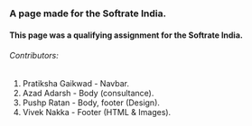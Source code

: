 ### A page made for the Softrate India.
#### This page was a qualifying assignment for the Softrate India.

###### Contributors:
  1. Pratiksha Gaikwad - Navbar.
  2. Azad Adarsh - Body (consultance).
  3. Pushp Ratan - Body, footer (Design). 
  4. Vivek Nakka - Footer (HTML & Images).
